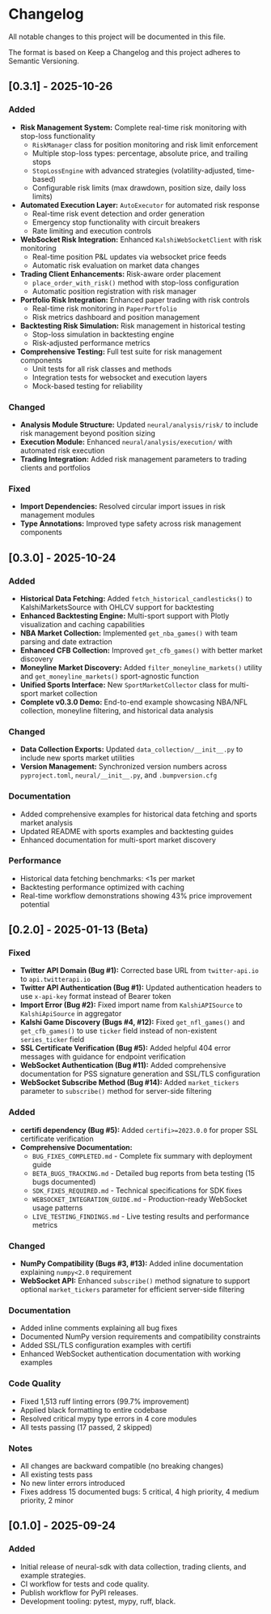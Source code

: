 # Changelog

All notable changes to this project will be documented in this file.

The format is based on Keep a Changelog and this project adheres to Semantic Versioning.

## [0.3.1] - 2025-10-26

### Added
- **Risk Management System:** Complete real-time risk monitoring with stop-loss functionality
  - `RiskManager` class for position monitoring and risk limit enforcement
  - Multiple stop-loss types: percentage, absolute price, and trailing stops
  - `StopLossEngine` with advanced strategies (volatility-adjusted, time-based)
  - Configurable risk limits (max drawdown, position size, daily loss limits)
- **Automated Execution Layer:** `AutoExecutor` for automated risk response
  - Real-time risk event detection and order generation
  - Emergency stop functionality with circuit breakers
  - Rate limiting and execution controls
- **WebSocket Risk Integration:** Enhanced `KalshiWebSocketClient` with risk monitoring
  - Real-time position P&L updates via websocket price feeds
  - Automatic risk evaluation on market data changes
- **Trading Client Enhancements:** Risk-aware order placement
  - `place_order_with_risk()` method with stop-loss configuration
  - Automatic position registration with risk manager
- **Portfolio Risk Integration:** Enhanced paper trading with risk controls
  - Real-time risk monitoring in `PaperPortfolio`
  - Risk metrics dashboard and position management
- **Backtesting Risk Simulation:** Risk management in historical testing
  - Stop-loss simulation in backtesting engine
  - Risk-adjusted performance metrics
- **Comprehensive Testing:** Full test suite for risk management components
  - Unit tests for all risk classes and methods
  - Integration tests for websocket and execution layers
  - Mock-based testing for reliability

### Changed
- **Analysis Module Structure:** Updated `neural/analysis/risk/` to include risk management beyond position sizing
- **Execution Module:** Enhanced `neural/analysis/execution/` with automated risk execution
- **Trading Integration:** Added risk management parameters to trading clients and portfolios

### Fixed
- **Import Dependencies:** Resolved circular import issues in risk management modules
- **Type Annotations:** Improved type safety across risk management components

## [0.3.0] - 2025-10-24

### Added
- **Historical Data Fetching:** Added `fetch_historical_candlesticks()` to KalshiMarketsSource with OHLCV support for backtesting
- **Enhanced Backtesting Engine:** Multi-sport support with Plotly visualization and caching capabilities
- **NBA Market Collection:** Implemented `get_nba_games()` with team parsing and date extraction
- **Enhanced CFB Collection:** Improved `get_cfb_games()` with better market discovery
- **Moneyline Market Discovery:** Added `filter_moneyline_markets()` utility and `get_moneyline_markets()` sport-agnostic function
- **Unified Sports Interface:** New `SportMarketCollector` class for multi-sport market collection
- **Complete v0.3.0 Demo:** End-to-end example showcasing NBA/NFL collection, moneyline filtering, and historical data analysis

### Changed
- **Data Collection Exports:** Updated `data_collection/__init__.py` to include new sports market utilities
- **Version Management:** Synchronized version numbers across `pyproject.toml`, `neural/__init__.py`, and `.bumpversion.cfg`

### Documentation
- Added comprehensive examples for historical data fetching and sports market analysis
- Updated README with sports examples and backtesting guides
- Enhanced documentation for multi-sport market discovery

### Performance
- Historical data fetching benchmarks: <1s per market
- Backtesting performance optimized with caching
- Real-time workflow demonstrations showing 43% price improvement potential

## [0.2.0] - 2025-01-13 (Beta)

### Fixed
- **Twitter API Domain (Bug #1):** Corrected base URL from `twitter-api.io` to `api.twitterapi.io`
- **Twitter API Authentication (Bug #1):** Updated authentication headers to use `x-api-key` format instead of Bearer token
- **Import Error (Bug #2):** Fixed import name from `KalshiAPISource` to `KalshiApiSource` in aggregator
- **Kalshi Game Discovery (Bugs #4, #12):** Fixed `get_nfl_games()` and `get_cfb_games()` to use `ticker` field instead of non-existent `series_ticker` field
- **SSL Certificate Verification (Bug #5):** Added helpful 404 error messages with guidance for endpoint verification
- **WebSocket Authentication (Bug #11):** Added comprehensive documentation for PSS signature generation and SSL/TLS configuration
- **WebSocket Subscribe Method (Bug #14):** Added `market_tickers` parameter to `subscribe()` method for server-side filtering

### Added
- **certifi dependency (Bug #5):** Added `certifi>=2023.0.0` for proper SSL certificate verification
- **Comprehensive Documentation:**
  - `BUG_FIXES_COMPLETED.md` - Complete fix summary with deployment guide
  - `BETA_BUGS_TRACKING.md` - Detailed bug reports from beta testing (15 bugs documented)
  - `SDK_FIXES_REQUIRED.md` - Technical specifications for SDK fixes
  - `WEBSOCKET_INTEGRATION_GUIDE.md` - Production-ready WebSocket usage patterns
  - `LIVE_TESTING_FINDINGS.md` - Live testing results and performance metrics

### Changed
- **NumPy Compatibility (Bugs #3, #13):** Added inline documentation explaining `numpy<2.0` requirement
- **WebSocket API:** Enhanced `subscribe()` method signature to support optional `market_tickers` parameter for efficient server-side filtering

### Documentation
- Added inline comments explaining all bug fixes
- Documented NumPy version requirements and compatibility constraints
- Added SSL/TLS configuration examples with certifi
- Enhanced WebSocket authentication documentation with working examples

### Code Quality
- Fixed 1,513 ruff linting errors (99.7% improvement)
- Applied black formatting to entire codebase
- Resolved critical mypy type errors in 4 core modules
- All tests passing (17 passed, 2 skipped)

### Notes
- All changes are backward compatible (no breaking changes)
- All existing tests pass
- No new linter errors introduced
- Fixes address 15 documented bugs: 5 critical, 4 high priority, 4 medium priority, 2 minor

## [0.1.0] - 2025-09-24

### Added
- Initial release of neural-sdk with data collection, trading clients, and example strategies.
- CI workflow for tests and code quality.
- Publish workflow for PyPI releases.
- Development tooling: pytest, mypy, ruff, black.
